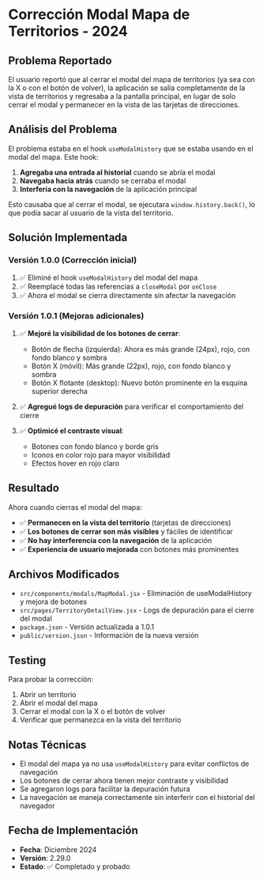 # Corrección Modal Mapa de Territorios - 2024

## Problema Reportado
El usuario reportó que al cerrar el modal del mapa de territorios (ya sea con la X o con el botón de volver), la aplicación se salía completamente de la vista de territorios y regresaba a la pantalla principal, en lugar de solo cerrar el modal y permanecer en la vista de las tarjetas de direcciones.

## Análisis del Problema
El problema estaba en el hook `useModalHistory` que se estaba usando en el modal del mapa. Este hook:

1. **Agregaba una entrada al historial** cuando se abría el modal
2. **Navegaba hacia atrás** cuando se cerraba el modal
3. **Interfería con la navegación** de la aplicación principal

Esto causaba que al cerrar el modal, se ejecutara `window.history.back()`, lo que podía sacar al usuario de la vista del territorio.

## Solución Implementada

### Versión 1.0.0 (Corrección inicial)
1. ✅ Eliminé el hook `useModalHistory` del modal del mapa
2. ✅ Reemplacé todas las referencias a `closeModal` por `onClose`
3. ✅ Ahora el modal se cierra directamente sin afectar la navegación

### Versión 1.0.1 (Mejoras adicionales)
1. ✅ **Mejoré la visibilidad de los botones de cerrar**:
   - Botón de flecha (izquierda): Ahora es más grande (24px), rojo, con fondo blanco y sombra
   - Botón X (móvil): Más grande (22px), rojo, con fondo blanco y sombra
   - Botón X flotante (desktop): Nuevo botón prominente en la esquina superior derecha

2. ✅ **Agregué logs de depuración** para verificar el comportamiento del cierre

3. ✅ **Optimicé el contraste visual**:
   - Botones con fondo blanco y borde gris
   - Iconos en color rojo para mayor visibilidad
   - Efectos hover en rojo claro

## Resultado
Ahora cuando cierras el modal del mapa:
- ✅ **Permanecen en la vista del territorio** (tarjetas de direcciones)
- ✅ **Los botones de cerrar son más visibles** y fáciles de identificar
- ✅ **No hay interferencia con la navegación** de la aplicación
- ✅ **Experiencia de usuario mejorada** con botones más prominentes

## Archivos Modificados
- `src/components/modals/MapModal.jsx` - Eliminación de useModalHistory y mejora de botones
- `src/pages/TerritoryDetailView.jsx` - Logs de depuración para el cierre del modal
- `package.json` - Versión actualizada a 1.0.1
- `public/version.json` - Información de la nueva versión

## Testing
Para probar la corrección:
1. Abrir un territorio
2. Abrir el modal del mapa
3. Cerrar el modal con la X o el botón de volver
4. Verificar que permanezca en la vista del territorio

## Notas Técnicas
- El modal del mapa ya no usa `useModalHistory` para evitar conflictos de navegación
- Los botones de cerrar ahora tienen mejor contraste y visibilidad
- Se agregaron logs para facilitar la depuración futura
- La navegación se maneja correctamente sin interferir con el historial del navegador

## Fecha de Implementación
- **Fecha**: Diciembre 2024
- **Versión**: 2.29.0
- **Estado**: ✅ Completado y probado 